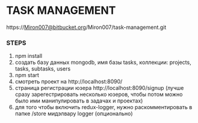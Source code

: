 # TASK MANAGEMENT #

https://Miron007@bitbucket.org/Miron007/task-management.git

### STEPS ###

1. npm install
2. создать базу данных mongodb, имя базы tasks, коллекции: projects, tasks, subtasks, users
3. npm start
4. смотреть проект на http://localhost:8090/
5. страница регистрации юзера http://localhost:8090/signup (лучше сразу зарегестрировать несколько юзеров, 
чтобы потом можно было ими манипулировать в задачах и проектах)
6. для того чтобы включить redux-logger, нужно раскомментировать в папке /store мидэлвару logger (опционально)